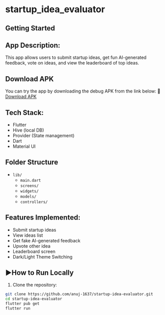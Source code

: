 # startup_idea_evaluator


## Getting Started

## App Description:
This app allows users to submit startup ideas, get fun AI-generated feedback, vote on ideas, and view the leaderboard of top ideas.

##  Download APK
You can try the app by downloading the debug APK from the link below:
🔗 [Download APK](https://drive.google.com/file/d/1awZQRHOyJfOt3wEIpZtwWLszLwAQgBH2/view?usp=sharing)

## Tech Stack:
- Flutter
- Hive (local DB)
- Provider (State management)
- Dart
- Material UI

## Folder Structure

- `lib/`
  - `main.dart`
  - `screens/`
  - `widgets/`
  - `models/`
  - `controllers/`

## Features Implemented:
- Submit startup ideas
- View ideas list
- Get fake AI-generated feedback
- Upvote other idea
- Leaderboard screen
- Dark/Light Theme Switching

## ▶How to Run Locally

1. Clone the repository:

```bash
git clone https://github.com/anuj-1637/startup-idea-evaluator.git
cd startup-idea-evaluator
flutter pub get
flutter run

